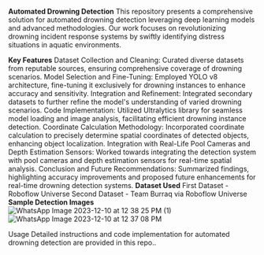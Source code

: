 **Automated Drowning Detection**
This repository presents a comprehensive solution for automated drowning detection leveraging deep learning models and advanced methodologies. Our work focuses on revolutionizing drowning incident response systems by swiftly identifying distress situations in aquatic environments.

**Key Features**
Dataset Collection and Cleaning: Curated diverse datasets from reputable sources, ensuring comprehensive coverage of drowning scenarios.
Model Selection and Fine-Tuning: Employed YOLO v8 architecture, fine-tuning it exclusively for drowning instances to enhance accuracy and sensitivity.
Integration and Refinement: Integrated secondary datasets to further refine the model's understanding of varied drowning scenarios.
Code Implementation: Utilized Ultralytics library for seamless model loading and image analysis, facilitating efficient drowning instance detection.
Coordinate Calculation Methodology: Incorporated coordinate calculation to precisely determine spatial coordinates of detected objects, enhancing object localization.
Integration with Real-Life Pool Cameras and Depth Estimation Sensors: Worked towards integrating the detection system with pool cameras and depth estimation sensors for real-time spatial analysis.
Conclusion and Future Recommendations: Summarized findings, highlighting accuracy improvements and proposed future enhancements for real-time drowning detection systems.
**Dataset Used**
First Dataset - Roboflow Universe
Second Dataset - Team Burraq via Roboflow Universe
**Sample Detection Images**
![WhatsApp Image 2023-12-10 at 12 38 25 PM (1)](https://github.com/Hasibwajid/Automated-Drowning-Detection-YOLOV8/assets/72168225/1796c6c3-e36c-4866-8a0e-97053717981e)
![WhatsApp Image 2023-12-10 at 12 37 08 PM](https://github.com/Hasibwajid/Automated-Drowning-Detection-YOLOV8/assets/72168225/2c4c93ac-497e-497d-bbec-58fda3de8b8c)

Usage
Detailed instructions and code implementation for automated drowning detection are provided in this repo..
